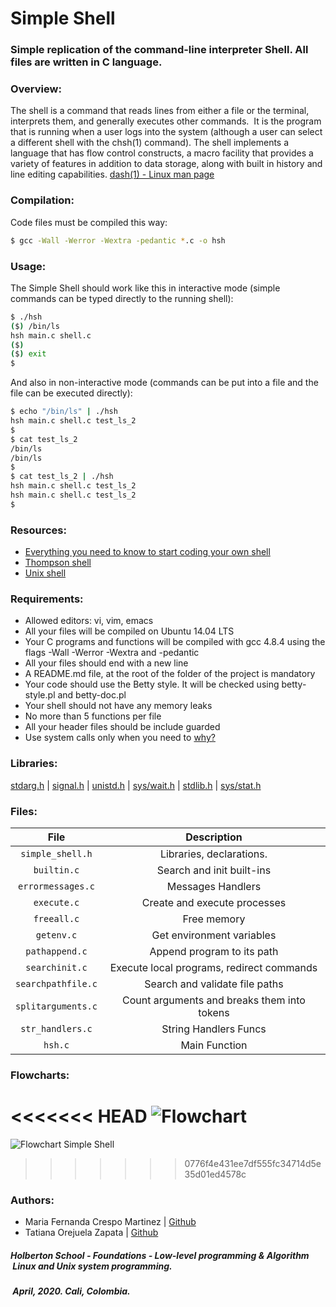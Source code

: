 # Simple Shell
### Simple replication of the command-line interpreter Shell. All files are written in C language.

### Overview:
The shell is a command that reads lines from either a file or the terminal, interprets them, and generally executes other commands.  It is the program that is running when a user logs into the system (although a user can select a different shell with the chsh(1) command).
The shell implements a language that has flow control constructs, a macro facility that provides a variety of features in addition to data storage, along with built in history and line editing capabilities. [dash(1) - Linux man page](https://linux.die.net/man/1/dash)

### Compilation:
Code files must be compiled this way:
```bash
$ gcc -Wall -Werror -Wextra -pedantic *.c -o hsh
```
### Usage:
The Simple Shell should work like this in interactive mode (simple commands can be typed directly to the running shell):
```bash
$ ./hsh
($) /bin/ls
hsh main.c shell.c
($)
($) exit
$
```
And also in non-interactive mode (commands can be put into a file and the file can be executed directly):
```bash
$ echo "/bin/ls" | ./hsh
hsh main.c shell.c test_ls_2
$
$ cat test_ls_2
/bin/ls
/bin/ls
$
$ cat test_ls_2 | ./hsh
hsh main.c shell.c test_ls_2
hsh main.c shell.c test_ls_2
$
```
### Resources:
* [Everything you need to know to start coding your own shell](https://intranet.hbtn.io/concepts/64)
* [Thompson shell](https://en.wikipedia.org/wiki/Thompson_shell)
* [Unix shell](https://en.wikipedia.org/wiki/Unix_shell)

### Requirements:
* Allowed editors: vi, vim, emacs
* All your files will be compiled on Ubuntu 14.04 LTS
* Your C programs and functions will be compiled with gcc 4.8.4 using the flags -Wall -Werror -Wextra and -pedantic
* All your files should end with a new line
* A README.md file, at the root of the folder of the project is mandatory
* Your code should use the Betty style. It will be checked using betty-style.pl and betty-doc.pl
* Your shell should not have any memory leaks
* No more than 5 functions per file
* All your header files should be include guarded
* Use system calls only when you need to [why?](https://www.quora.com/Why-are-system-calls-expensive-in-operating-systems)

### Libraries:

[stdarg.h](https://en.wikipedia.org/wiki/Stdarg.h) | [signal.h](https://en.wikipedia.org/wiki/C_signal_handling) |
[unistd.h](https://en.wikipedia.org/wiki/Unistd.h) | [sys/wait.h](https://pubs.opengroup.org/onlinepubs/009695399/basedefs/sys/wait.h.html) | [stdlib.h](https://es.wikipedia.org/wiki/Stdlib.h) | [sys/stat.h](https://pubs.opengroup.org/onlinepubs/007908799/xsh/sysstat.h.html)

### Files:

| File | Description |
| :---: | :---: |
| `simple_shell.h` | Libraries, declarations. |
| `builtin.c` | Search and init built-ins |
| `errormessages.c` | Messages Handlers |
| `execute.c` | Create and execute processes |
| `freeall.c` | Free memory |
| `getenv.c` | Get environment variables |
| `pathappend.c` | Append program to its path |
| `searchinit.c` | Execute local programs, redirect commands |
| `searchpathfile.c` | Search and validate file paths |
| `splitarguments.c` | Count arguments and breaks them into tokens |
| `str_handlers.c` | String Handlers Funcs |
| `hsh.c` | Main Function |

### Flowcharts:
<<<<<<< HEAD
![Flowchart](https://drive.google.com/open?id=1zAp6WFA6Acx2SbfE2dGTOl9tjFxOQZeX)
=======
![Flowchart Simple Shell](https://user-images.githubusercontent.com/59972435/79511929-ec8bd400-8005-11ea-9361-c97aaccc0607.jpg)
>>>>>>> 0776f4e431ee7df555fc34714d5e35d01ed4578c

### Authors:
* Maria Fernanda Crespo Martinez | [Github](https://github.com/mfcrespo)
* Tatiana Orejuela Zapata | [Github](https://github.com/tatsOre)

##### Holberton School - Foundations - Low-level programming & Algorithm  Linux and Unix system programming.
#####  April, 2020. Cali, Colombia.
